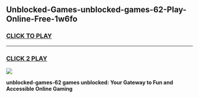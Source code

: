 
## Unblocked-Games-unblocked-games-62-Play-Online-Free-1w6fo
<h3>
<a href="https://premium76.site?title=unblocked-games-62&ref=26A">CLICK TO PLAY</a></h3>
<hr>

<h3>
<a href="https://premium76.site?title=unblocked-games-62&ref=26A">CLICK 2 PLAY</a>
  
</h3>

<a href="https://premium76.site?title=unblocked-games-62&ref=26A"><img src="https://clearcache.store/games.png"></a>


**unblocked-games-62 games unblocked: Your Gateway to Fun and Accessible Online Gaming**
